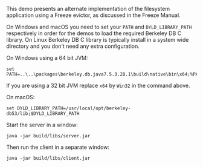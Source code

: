 This demo presents an alternate implementation of the filesystem application
using a Freeze evictor, as discussed in the Freeze Manual.

On Windows and macOS you need to set your `PATH` and `DYLD_LIBRARY_PATH`
respectively in order for the demos to load the required Berkeley DB C
library. On Linux Berkeley DB C library is typically install in a system
wide directory and you don't need any extra configuration.

On Windows using a 64 bit JVM:

```
set PATH=..\..\packages\berkeley.db.java7.5.3.28.1\build\native\bin\x64;%PATH%
```

If you are using a 32 bit JVM replace `x64` by `Win32` in the command above.

On macOS:

```
set DYLD_LIBRARY_PATH=/usr/local/opt/berkeley-db53/lib;$DYLD_LIBRARY_PATH
```

Start the server in a window:

```
java -jar build/libs/server.jar
```

Then run the client in a separate window:

```
java -jar build/libs/client.jar
```
